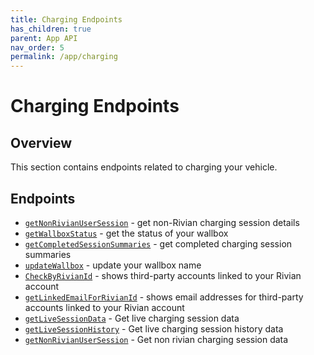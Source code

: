 ```yaml
---
title: Charging Endpoints
has_children: true
parent: App API
nav_order: 5
permalink: /app/charging
---
```


# Charging Endpoints

## Overview

This section contains endpoints related to charging your vehicle.

## Endpoints

- [`getNonRivianUserSession`](/app/charging/non-rivian-user-session) - get non-Rivian charging session details
- [`getWallboxStatus`](/app/charging/wallbox-status) - get the status of your wallbox
- [`getCompletedSessionSummaries`](/app/charging/get-completed-session-summaries) - get completed charging session summaries
- [`updateWallbox`](/app/charging/update-wallbox) - update your wallbox name
- [`CheckByRivianId`](/app/charging/check-by-rivian-id) - shows third-party accounts linked to your Rivian account
- [`getLinkedEmailForRivianId`](/app/charging/get-linked-email-for-rivian-id) - shows email addresses for third-party accounts linked to your Rivian account
- [`getLiveSessionData`](/app/charging/get-live-session-data) - Get live charging session data
- [`getLiveSessionHistory`](/app/charging/get-live-session-history) - Get live charging session history data
- [`getNonRivianUserSession`](/app/charging/get-non-rivian-user-session) - Get non rivian charging session data
